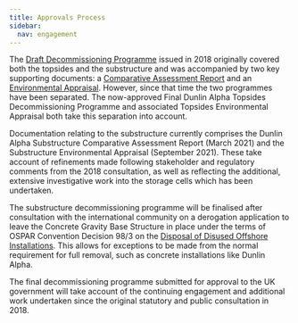 ```yaml
---
title: Approvals Process
sidebar:
  nav: engagement
---
```


The [Draft Decommissioning Programme](/assets/Dunlin-Alpha-Decom-Programme-Rev-A6-2nd-version-FBL-DUN-DUNA-HSE-01-PLN-00001.pdf) issued in 2018 originally covered
both the topsides and the substructure and was accompanied by two key
supporting documents: a [Comparative Assessment Report](/assets/Dunlin-Alpha-Comparative-Assessment-Report-A-301649-S07-REPT-005.pdf) and an
[Environmental Appraisal](/assets/Dunlin-Alpha-Environmental-Appraisal-Report-XOD-DUN-HSE-RPT-00005.pdf). However, since that time the two programmes
have been separated. The now-approved Final Dunlin Alpha Topsides
Decommissioning Programme and associated Topsides Environmental
Appraisal both take this separation into account.

Documentation relating to the substructure currently comprises the
Dunlin Alpha Substructure Comparative Assessment Report (March 2021) and
the Substructure Environmental Appraisal (September 2021). These take
account of refinements made following stakeholder and regulatory
comments from the 2018 consultation, as well as reflecting the
additional, extensive investigative work into the storage cells which
has been undertaken.

The substructure decommissioning programme will be finalised after
consultation with the international community on a derogation
application to leave the Concrete Gravity Base Structure in place under the terms of OSPAR
Convention Decision 98/3 on the
[Disposal of Disused Offshore Installations](https://www.ospar.org/documents?v=6875). This allows for
exceptions to be made from the normal requirement for full removal, such
as concrete installations like Dunlin Alpha.

The final decommissioning programme submitted for approval to the UK
government will take account of the continuing engagement and additional
work undertaken since the original statutory and public consultation in
2018.
